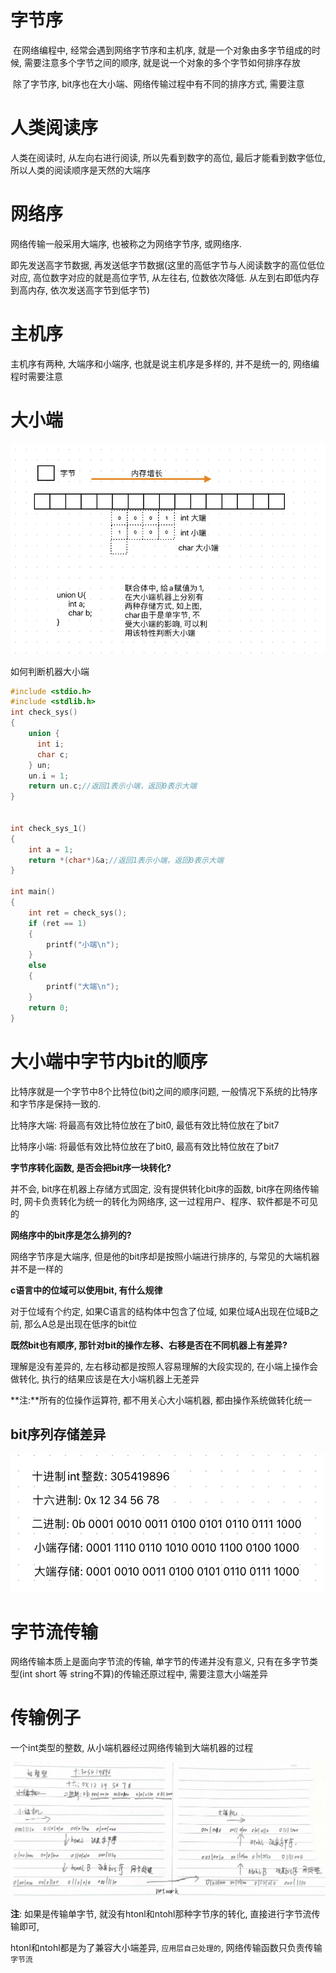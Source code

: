 # 字节序

​	在网络编程中, 经常会遇到网络字节序和主机序, 就是一个对象由多字节组成的时候,  需要注意多个字节之间的顺序, 就是说一个对象的多个字节如何排序存放

​	除了字节序, bit序也在大小端、网络传输过程中有不同的排序方式, 需要注意

# 人类阅读序

人类在阅读时, 从左向右进行阅读, 所以先看到数字的高位, 最后才能看到数字低位, 所以人类的阅读顺序是天然的大端序

# 网络序

网络传输一般采用大端序, 也被称之为网络字节序, 或网络序.

即先发送高字节数据, 再发送低字节数据(这里的高低字节与人阅读数字的高位低位对应, 高位数字对应的就是高位字节, 从左往右, 位数依次降低. 从左到右即低内存到高内存, 依次发送高字节到低字节)

# 主机序

主机序有两种,  大端序和小端序,  也就是说主机序是多样的,  并不是统一的, 网络编程时需要注意

# 大小端

![image-20230828200625342](img/字节序/image-20230828200625342.png)

如何判断机器大小端

```c
#include <stdio.h>
#include <stdlib.h>
int check_sys()
{
    union {
      int i;
      char c;
    } un;
    un.i = 1;
    return un.c;//返回1表示小端，返回0表示大端
}


int check_sys_1()
{
    int a = 1;
    return *(char*)&a;//返回1表示小端，返回0表示大端
}

int main()
{
    int ret = check_sys();
    if (ret == 1)
    {
        printf("小端\n");
    }
    else
    {
        printf("大端\n");
    }
    return 0;
}
```



# 大小端中字节内bit的顺序

比特序就是一个字节中8个比特位(bit)之间的顺序问题, 一般情况下系统的比特序和字节序是保持一致的.

比特序大端: 将最高有效比特位放在了bit0,  最低有效比特位放在了bit7

比特序小端: 将最低有效比特位放在了bit0,  最高有效比特位放在了bit7

**字节序转化函数, 是否会把bit序一块转化?**

并不会, bit序在机器上存储方式固定, 没有提供转化bit序的函数, bit序在网络传输时, 网卡负责转化为统一的转化为网络序, 这一过程用户、程序、软件都是不可见的

**网络序中的bit序是怎么排列的?**

网络字节序是大端序, 但是他的bit序却是按照小端进行排序的, 与常见的大端机器并不是一样的

**c语言中的位域可以使用bit, 有什么规律**

对于位域有个约定, 如果C语言的结构体中包含了位域, 如果位域A出现在位域B之前, 那么A总是出现在低序的bit位

**既然bit也有顺序, 那针对bit的操作左移、右移是否在不同机器上有差异?**

理解是没有差异的, 左右移动都是按照人容易理解的大段实现的, 在小端上操作会做转化, 执行的结果应该是在大小端机器上无差异

**注:**所有的位操作运算符, 都不用关心大小端机器, 都由操作系统做转化统一

## bit序列存储差异

![image-20230904155232853](img/字节序/image-20230904155232853.png)

# 字节流传输

网络传输本质上是面向字节流的传输, 单字节的传递并没有意义, 只有在多字节类型(int short 等 string不算)的传输还原过程中, 需要注意大小端差异  



# 传输例子

一个int类型的整数, 从小端机器经过网络传输到大端机器的过程

![image-20230904155154804](img/字节序/image-20230904155154804.png)

**注**: 如果是传输单字节, 就没有htonl和ntohl那种字节序的转化, 直接进行字节流传输即可,

htonl和ntohl都是为了兼容大小端差异, `应用层自己处理的`, 网络传输函数只负责传输`字节流`



